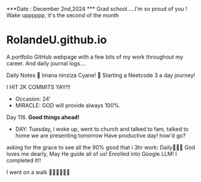 ***Date : December 2nd,2024 *** Grad school.....I'm so proud of you ! Wake upppppp, it's the second of the month
# RolandeU.github.io

A portfolio GitHub webpage with a few bits of my work throughout my career. And daily journal logs....

Daily Notes
💚 Imana ninziza Cyane! 
💚 Starting a Neetcode 3 a day journey!

I HIT 2K COMMITS YAY!!!

- Occasion: 24'
- MIRACLE: GOD will provide always 100%.

Day 116. **Good things ahead!** 
- DAY: Tuesday, i woke up, went to church and talked to fam, talked to home we are presenting tomorrow
Have productive day!  how'd go?

asking for the grace to see all the 90% good that i 
3hr work: Daily💚💚💚
God loves me dearly, May He guide all of  us!
Enrolled into Google LLM! I completed it!!

I went on a walk 💚💚💚💚💚💚
